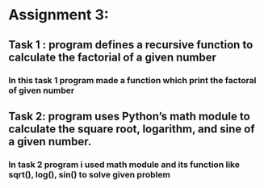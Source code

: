 # Assignment 3:

## Task 1 : program defines a recursive function to calculate the factorial of a given number

### In this task 1 program made a function which print the factoral of given number

## Task 2: program uses Python’s math module to calculate the square root, logarithm, and sine of a given number.

### In task 2 program i used math module and its function like sqrt(), log(), sin() to solve given problem